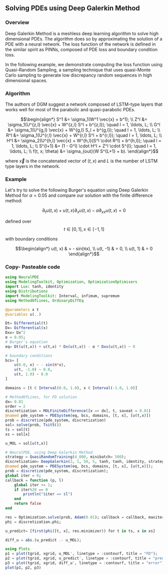 ## Solving PDEs using Deep Galerkin Method

### Overview 

Deep Galerkin Method is a meshless deep learning algorithm to solve high dimensional PDEs. The algorithm does so by approximating the solution of a PDE with a neural network. The loss function of the network is defined in the similar spirit as PINNs, composed of PDE loss and boundary condition loss.

In the following example, we demonstrate computing the loss function using Quasi-Random Sampling, a sampling technique that uses quasi-Monte Carlo sampling to generate low discrepancy random sequences in high dimensional spaces.

### Algorithm
The authors of DGM suggest a network composed of LSTM-type layers that works well for most of the parabolic and quasi-parabolic PDEs.

```math
\begin{align*}
S^1 &= \sigma_1(W^1 \vec{x} + b^1); \\
Z^l &= \sigma_1(U^{z,l} \vec{x} + W^{z,l} S^l + b^{z,l}); \quad l = 1, \ldots, L; \\
G^l &= \sigma_1(U^{g,l} \vec{x} + W^{g,l} S_l + b^{g,l}); \quad l = 1, \ldots, L; \\
R^l &= \sigma_1(U^{r,l} \vec{x} + W^{r,l} S^l + b^{r,l}); \quad l = 1, \ldots, L; \\
H^l &= \sigma_2(U^{h,l} \vec{x} + W^{h,l}(S^l \cdot R^l) + b^{h,l}); \quad l = 1, \ldots, L; \\
S^{l+1} &= (1 - G^l) \cdot H^l + Z^l \cdot S^{l}; \quad l = 1, \ldots, L; \\
f(t, x; \theta) &= \sigma_{out}(W S^{L+1} + b).
\end{align*}
```

where $\vec{x}$ is the concatenated vector of $(t, x)$ and $L$ is the number of LSTM type layers in the network.

### Example

Let's try to solve the following Burger's equation using Deep Galerkin Method for $\alpha = 0.05$ and compare our solution with the finite difference method:

$$
\partial_t u(t, x) + u(t, x) \partial_x u(t, x) - \alpha \partial_{xx} u(t, x) = 0 
$$

defined over
$$ t \in [0, 1], x \in [-1, 1] $$

with boundary conditions
```math
\begin{align*}
u(t, x) & = - sin(πx), \\
u(t, -1) & = 0, \\
u(t, 1) & = 0
\end{align*}
```

### Copy- Pasteable code
```julia
using NeuralPDE
using ModelingToolkit, Optimization, OptimizationOptimisers
import Lux: tanh, identity
using Distributions
import ModelingToolkit: Interval, infimum, supremum
using MethodOfLines, OrdinaryDiffEq

@parameters x t
@variables u(..)

Dt= Differential(t)
Dx= Differential(x)
Dxx= Dx^2
α = 0.05;
# Burger's equation
eq= Dt(u(t,x)) + u(t,x) * Dx(u(t,x)) - α * Dxx(u(t,x)) ~ 0 

# boundary conditions
bcs= [
    u(0.0, x) ~ - sin(π*x),
    u(t, -1.0) ~ 0.0,
    u(t, 1.0) ~ 0.0
]

domains = [t ∈ Interval(0.0, 1.0), x ∈ Interval(-1.0, 1.0)]

# MethodOfLines, for FD solution
dx= 0.01
order = 2
discretization = MOLFiniteDifference([x => dx], t, saveat = 0.01)
@named pde_system = PDESystem(eq, bcs, domains, [t, x], [u(t,x)])
prob = discretize(pde_system, discretization)
sol= solve(prob, Tsit5())
ts = sol[t]
xs = sol[x] 

u_MOL = sol[u(t,x)]

# NeuralPDE, using Deep Galerkin Method
strategy = QuasiRandomTraining(4_000, minibatch= 500);
discretization= DeepGalerkin(2, 1, 50, 5, tanh, tanh, identity, strategy);
@named pde_system = PDESystem(eq, bcs, domains, [t, x], [u(t,x)]);
prob = discretize(pde_system, discretization);
global iter = 0;
callback = function (p, l)
    global iter += 1;
    if iter%20 == 0
        println("$iter => $l")
    end
    return false
end

res = Optimization.solve(prob, Adam(0.01); callback = callback, maxiters = 300);
phi = discretization.phi;

u_predict= [first(phi([t, x], res.minimizer)) for t in ts, x in xs]

diff_u = abs.(u_predict .- u_MOL);

using Plots
p1 = plot(tgrid, xgrid, u_MOL', linetype = :contourf, title = "FD");
p2 = plot(tgrid, xgrid, u_predict', linetype = :contourf, title = "predict");
p3 = plot(tgrid, xgrid, diff_u', linetype = :contourf, title = "error");
plot(p1, p2, p3)
```
